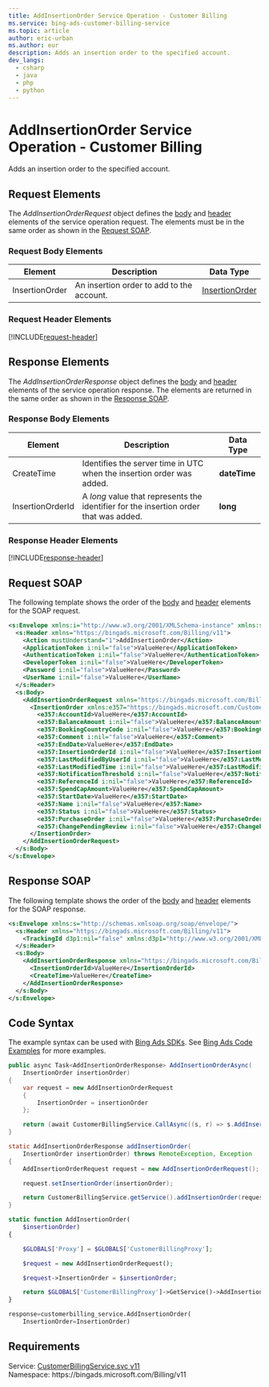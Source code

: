 ```yaml
---
title: AddInsertionOrder Service Operation - Customer Billing
ms.service: bing-ads-customer-billing-service
ms.topic: article
author: eric-urban
ms.author: eur
description: Adds an insertion order to the specified account.
dev_langs: 
  - csharp
  - java
  - php
  - python
---
```

# AddInsertionOrder Service Operation - Customer Billing
Adds an insertion order to the specified account.

## <a name="request"></a>Request Elements
The *AddInsertionOrderRequest* object defines the [body](#request-body) and [header](#request-header) elements of the service operation request. The elements must be in the same order as shown in the [Request SOAP](#request-soap). 

### <a name="request-body"></a>Request Body Elements


|Element|Description|Data Type|
|-----------|---------------|-------------|
|<a name="insertionorder"></a>InsertionOrder|An insertion order to add to the account.|[InsertionOrder](insertionorder.md)|

### <a name="request-header"></a>Request Header Elements
[!INCLUDE[request-header](./includes/request-header.md)]

## <a name="response"></a>Response Elements
The *AddInsertionOrderResponse* object defines the [body](#response-body) and [header](#response-header) elements of the service operation response. The elements are returned in the same order as shown in the [Response SOAP](#response-soap).

### <a name="response-body"></a>Response Body Elements


|Element|Description|Data Type|
|-----------|---------------|-------------|
|<a name="createtime"></a>CreateTime|Identifies the server time in UTC when the insertion order was added.|**dateTime**|
|<a name="insertionorderid"></a>InsertionOrderId|A *long* value that represents the identifier for the insertion order that was added.|**long**|

### <a name="response-header"></a>Response Header Elements
[!INCLUDE[response-header](./includes/response-header.md)]

## <a name="request-soap"></a>Request SOAP
The following template shows the order of the [body](#request-body) and [header](#request-header) elements for the SOAP request.

```xml
<s:Envelope xmlns:i="http://www.w3.org/2001/XMLSchema-instance" xmlns:s="http://schemas.xmlsoap.org/soap/envelope/">
  <s:Header xmlns="https://bingads.microsoft.com/Billing/v11">
    <Action mustUnderstand="1">AddInsertionOrder</Action>
    <ApplicationToken i:nil="false">ValueHere</ApplicationToken>
    <AuthenticationToken i:nil="false">ValueHere</AuthenticationToken>
    <DeveloperToken i:nil="false">ValueHere</DeveloperToken>
    <Password i:nil="false">ValueHere</Password>
    <UserName i:nil="false">ValueHere</UserName>
  </s:Header>
  <s:Body>
    <AddInsertionOrderRequest xmlns="https://bingads.microsoft.com/Billing/v11">
      <InsertionOrder xmlns:e357="https://bingads.microsoft.com/Customer/v11/Entities" i:nil="false">
        <e357:AccountId>ValueHere</e357:AccountId>
        <e357:BalanceAmount i:nil="false">ValueHere</e357:BalanceAmount>
        <e357:BookingCountryCode i:nil="false">ValueHere</e357:BookingCountryCode>
        <e357:Comment i:nil="false">ValueHere</e357:Comment>
        <e357:EndDate>ValueHere</e357:EndDate>
        <e357:InsertionOrderId i:nil="false">ValueHere</e357:InsertionOrderId>
        <e357:LastModifiedByUserId i:nil="false">ValueHere</e357:LastModifiedByUserId>
        <e357:LastModifiedTime i:nil="false">ValueHere</e357:LastModifiedTime>
        <e357:NotificationThreshold i:nil="false">ValueHere</e357:NotificationThreshold>
        <e357:ReferenceId i:nil="false">ValueHere</e357:ReferenceId>
        <e357:SpendCapAmount>ValueHere</e357:SpendCapAmount>
        <e357:StartDate>ValueHere</e357:StartDate>
        <e357:Name i:nil="false">ValueHere</e357:Name>
        <e357:Status i:nil="false">ValueHere</e357:Status>
        <e357:PurchaseOrder i:nil="false">ValueHere</e357:PurchaseOrder>
        <e357:ChangePendingReview i:nil="false">ValueHere</e357:ChangePendingReview>
      </InsertionOrder>
    </AddInsertionOrderRequest>
  </s:Body>
</s:Envelope>
```

## <a name="response-soap"></a>Response SOAP
The following template shows the order of the [body](#response-body) and [header](#response-header) elements for the SOAP response.

```xml
<s:Envelope xmlns:s="http://schemas.xmlsoap.org/soap/envelope/">
  <s:Header xmlns="https://bingads.microsoft.com/Billing/v11">
    <TrackingId d3p1:nil="false" xmlns:d3p1="http://www.w3.org/2001/XMLSchema-instance">ValueHere</TrackingId>
  </s:Header>
  <s:Body>
    <AddInsertionOrderResponse xmlns="https://bingads.microsoft.com/Billing/v11">
      <InsertionOrderId>ValueHere</InsertionOrderId>
      <CreateTime>ValueHere</CreateTime>
    </AddInsertionOrderResponse>
  </s:Body>
</s:Envelope>
```

## <a name="example"></a>Code Syntax
The example syntax can be used with [Bing Ads SDKs](../guides/client-libraries.md). See [Bing Ads Code Examples](../guides/code-examples.md) for more examples.
```csharp
public async Task<AddInsertionOrderResponse> AddInsertionOrderAsync(
    InsertionOrder insertionOrder)
{
    var request = new AddInsertionOrderRequest
    {
        InsertionOrder = insertionOrder
    };

    return (await CustomerBillingService.CallAsync((s, r) => s.AddInsertionOrderAsync(r), request));
}
```
```java
static AddInsertionOrderResponse addInsertionOrder(
    InsertionOrder insertionOrder) throws RemoteException, Exception
{
    AddInsertionOrderRequest request = new AddInsertionOrderRequest();

    request.setInsertionOrder(insertionOrder);

    return CustomerBillingService.getService().addInsertionOrder(request);
}
```
```php
static function AddInsertionOrder(
    $insertionOrder)
{

    $GLOBALS['Proxy'] = $GLOBALS['CustomerBillingProxy'];

    $request = new AddInsertionOrderRequest();

    $request->InsertionOrder = $insertionOrder;

    return $GLOBALS['CustomerBillingProxy']->GetService()->AddInsertionOrder($request);
}
```
```python
response=customerbilling_service.AddInsertionOrder(
    InsertionOrder=InsertionOrder)
```

## Requirements
Service: [CustomerBillingService.svc v11](https://clientcenter.api.bingads.microsoft.com/Api/Billing/v11/CustomerBillingService.svc)  
Namespace: https\://bingads.microsoft.com/Billing/v11  

